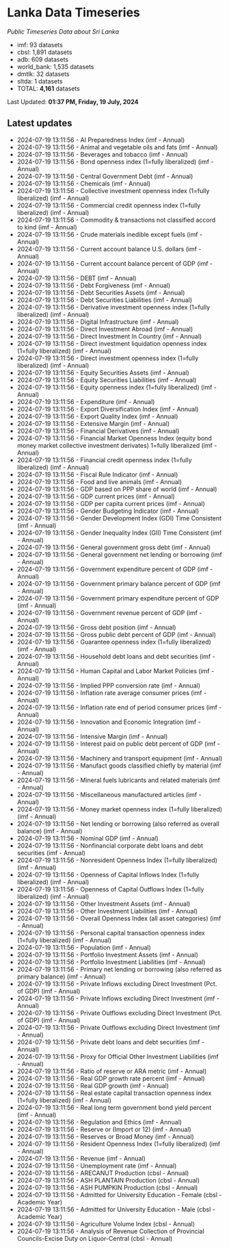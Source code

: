 # Lanka Data Timeseries
*Public Timeseries Data about Sri Lanka*

* imf: 93 datasets
* cbsl: 1,891 datasets
* adb: 609 datasets
* world_bank: 1,535 datasets
* dmtlk: 32 datasets
* sltda: 1 datasets
* TOTAL: **4,161** datasets

Last Updated: **01:37 PM, Friday, 19 July, 2024**

## Latest updates

* 2024-07-19 13:11:56 - AI Preparedness Index (imf - Annual)
* 2024-07-19 13:11:56 - Animal and vegetable oils and fats (imf - Annual)
* 2024-07-19 13:11:56 - Beverages and tobacco (imf - Annual)
* 2024-07-19 13:11:56 - Bond openness index (1=fully liberalized) (imf - Annual)
* 2024-07-19 13:11:56 - Central Government Debt (imf - Annual)
* 2024-07-19 13:11:56 - Chemicals (imf - Annual)
* 2024-07-19 13:11:56 - Collective investment openness index (1=fully liberalized) (imf - Annual)
* 2024-07-19 13:11:56 - Commercial credit openness index (1=fully liberalized) (imf - Annual)
* 2024-07-19 13:11:56 - Commodity & transactions not classified accord to kind (imf - Annual)
* 2024-07-19 13:11:56 - Crude materials inedible except fuels (imf - Annual)
* 2024-07-19 13:11:56 - Current account balance U.S. dollars (imf - Annual)
* 2024-07-19 13:11:56 - Current account balance percent of GDP (imf - Annual)
* 2024-07-19 13:11:56 - DEBT (imf - Annual)
* 2024-07-19 13:11:56 - Debt Forgiveness (imf - Annual)
* 2024-07-19 13:11:56 - Debt Securities Assets (imf - Annual)
* 2024-07-19 13:11:56 - Debt Securities Liabilities (imf - Annual)
* 2024-07-19 13:11:56 - Derivative investment openness index (1=fully liberalized) (imf - Annual)
* 2024-07-19 13:11:56 - Digital Infrastructure (imf - Annual)
* 2024-07-19 13:11:56 - Direct Investment Abroad (imf - Annual)
* 2024-07-19 13:11:56 - Direct Investment In Country (imf - Annual)
* 2024-07-19 13:11:56 - Direct investment liquidation openness index (1=fully liberalized) (imf - Annual)
* 2024-07-19 13:11:56 - Direct investment openness index (1=fully liberalized) (imf - Annual)
* 2024-07-19 13:11:56 - Equity Securities Assets (imf - Annual)
* 2024-07-19 13:11:56 - Equity Securities Liabilities (imf - Annual)
* 2024-07-19 13:11:56 - Equity openness index (1=fully liberalized) (imf - Annual)
* 2024-07-19 13:11:56 - Expenditure (imf - Annual)
* 2024-07-19 13:11:56 - Export Diversification Index (imf - Annual)
* 2024-07-19 13:11:56 - Export Quality Index (imf - Annual)
* 2024-07-19 13:11:56 - Extensive Margin (imf - Annual)
* 2024-07-19 13:11:56 - Financial Derivatives (imf - Annual)
* 2024-07-19 13:11:56 - Financial Market Openness Index (equity bond money market collective investment derivates) 1=fully liberalized (imf - Annual)
* 2024-07-19 13:11:56 - Financial credit openness index (1=fully liberalized) (imf - Annual)
* 2024-07-19 13:11:56 - Fiscal Rule Indicator (imf - Annual)
* 2024-07-19 13:11:56 - Food and live animals (imf - Annual)
* 2024-07-19 13:11:56 - GDP based on PPP share of world (imf - Annual)
* 2024-07-19 13:11:56 - GDP current prices (imf - Annual)
* 2024-07-19 13:11:56 - GDP per capita current prices (imf - Annual)
* 2024-07-19 13:11:56 - Gender Budgeting Indicator (imf - Annual)
* 2024-07-19 13:11:56 - Gender Development Index (GDI) Time Consistent (imf - Annual)
* 2024-07-19 13:11:56 - Gender Inequality Index (GII) Time Consistent (imf - Annual)
* 2024-07-19 13:11:56 - General government gross debt (imf - Annual)
* 2024-07-19 13:11:56 - General government net lending or borrowing (imf - Annual)
* 2024-07-19 13:11:56 - Government expenditure percent of GDP (imf - Annual)
* 2024-07-19 13:11:56 - Government primary balance percent of GDP (imf - Annual)
* 2024-07-19 13:11:56 - Government primary expenditure percent of GDP (imf - Annual)
* 2024-07-19 13:11:56 - Government revenue percent of GDP (imf - Annual)
* 2024-07-19 13:11:56 - Gross debt position (imf - Annual)
* 2024-07-19 13:11:56 - Gross public debt percent of GDP (imf - Annual)
* 2024-07-19 13:11:56 - Guarantee openness index (1=fully liberalized) (imf - Annual)
* 2024-07-19 13:11:56 - Household debt loans and debt securities (imf - Annual)
* 2024-07-19 13:11:56 - Human Capital and Labor Market Policies (imf - Annual)
* 2024-07-19 13:11:56 - Implied PPP conversion rate (imf - Annual)
* 2024-07-19 13:11:56 - Inflation rate average consumer prices (imf - Annual)
* 2024-07-19 13:11:56 - Inflation rate end of period consumer prices (imf - Annual)
* 2024-07-19 13:11:56 - Innovation and Economic Integration (imf - Annual)
* 2024-07-19 13:11:56 - Intensive Margin (imf - Annual)
* 2024-07-19 13:11:56 - Interest paid on public debt percent of GDP (imf - Annual)
* 2024-07-19 13:11:56 - Machinery and transport equipment (imf - Annual)
* 2024-07-19 13:11:56 - Manufact goods classified chiefly by material (imf - Annual)
* 2024-07-19 13:11:56 - Mineral fuels lubricants and related materials (imf - Annual)
* 2024-07-19 13:11:56 - Miscellaneous manufactured articles (imf - Annual)
* 2024-07-19 13:11:56 - Money market openness index (1=fully liberalized) (imf - Annual)
* 2024-07-19 13:11:56 - Net lending or borrowing (also referred as overall balance) (imf - Annual)
* 2024-07-19 13:11:56 - Nominal GDP (imf - Annual)
* 2024-07-19 13:11:56 - Nonfinancial corporate debt loans and debt securities (imf - Annual)
* 2024-07-19 13:11:56 - Nonresident Openness Index (1=fully liberalized) (imf - Annual)
* 2024-07-19 13:11:56 - Openness of Capital Inflows Index (1=fully liberalized) (imf - Annual)
* 2024-07-19 13:11:56 - Openness of Capital Outflows Index (1=fully liberalized) (imf - Annual)
* 2024-07-19 13:11:56 - Other Investment Assets (imf - Annual)
* 2024-07-19 13:11:56 - Other Investment Liabilities (imf - Annual)
* 2024-07-19 13:11:56 - Overall Openness Index (all asset categories) (imf - Annual)
* 2024-07-19 13:11:56 - Personal capital transaction openness index (1=fully liberalized) (imf - Annual)
* 2024-07-19 13:11:56 - Population (imf - Annual)
* 2024-07-19 13:11:56 - Portfolio Investment Assets (imf - Annual)
* 2024-07-19 13:11:56 - Portfolio Investment Liabilities (imf - Annual)
* 2024-07-19 13:11:56 - Primary net lending or borrowing (also referred as primary balance) (imf - Annual)
* 2024-07-19 13:11:56 - Private Inflows excluding Direct Investment (Pct. of GDP) (imf - Annual)
* 2024-07-19 13:11:56 - Private Inflows excluding Direct Investment (imf - Annual)
* 2024-07-19 13:11:56 - Private Outflows excluding Direct Investment (Pct. of GDP) (imf - Annual)
* 2024-07-19 13:11:56 - Private Outflows excluding Direct Investment (imf - Annual)
* 2024-07-19 13:11:56 - Private debt loans and debt securities (imf - Annual)
* 2024-07-19 13:11:56 - Proxy for Official Other Investment Liabilities (imf - Annual)
* 2024-07-19 13:11:56 - Ratio of reserve or ARA metric (imf - Annual)
* 2024-07-19 13:11:56 - Real GDP growth rate percent (imf - Annual)
* 2024-07-19 13:11:56 - Real GDP growth (imf - Annual)
* 2024-07-19 13:11:56 - Real estate capital transaction openness index (1=fully liberalized) (imf - Annual)
* 2024-07-19 13:11:56 - Real long term government bond yield percent (imf - Annual)
* 2024-07-19 13:11:56 - Regulation and Ethics (imf - Annual)
* 2024-07-19 13:11:56 - Reserve or (Import or 12) (imf - Annual)
* 2024-07-19 13:11:56 - Reserves or Broad Money (imf - Annual)
* 2024-07-19 13:11:56 - Resident Openness Index (1=fully liberalized) (imf - Annual)
* 2024-07-19 13:11:56 - Revenue (imf - Annual)
* 2024-07-19 13:11:56 - Unemployment rate (imf - Annual)
* 2024-07-19 13:11:56 - ARECANUT Production (cbsl - Annual)
* 2024-07-19 13:11:56 - ASH PLANTAIN Production (cbsl - Annual)
* 2024-07-19 13:11:56 - ASH PUMPKIN Production (cbsl - Annual)
* 2024-07-19 13:11:56 - Admitted for University Education - Female (cbsl - Academic Year)
* 2024-07-19 13:11:56 - Admitted for University Education - Male (cbsl - Academic Year)
* 2024-07-19 13:11:56 - Agriculture Volume Index (cbsl - Annual)
* 2024-07-19 13:11:56 - Analysis of Revenue Collection of Provincial Councils-Excise Duty on Liquor-Central (cbsl - Annual)